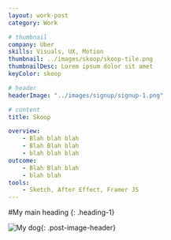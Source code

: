 ```yaml
---
layout: work-post
category: Work

# thumbnail
company: Uber
skills: Visuals, UX, Motion
thumbnail: ../images/skoop/skoop-tile.png
thumbnailDesc: Lorem ipsum dolor sit amet
keyColor: skoop

# header
headerImage: "../images/signup/signup-1.png"

# content
title: Skoop

overview:
    - Blah blah blah
    - Blah Blah blah
    - blah blah blah
outcome:
    - Blah Blah blah
    - blah blah
tools:
    - Sketch, After Effect, Framer JS
---
```


#My main heading
{: .heading-1}

![My dog](../images/signup/signup-1.png){: .post-image-header}
